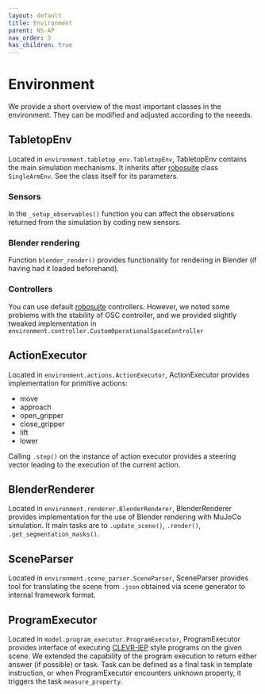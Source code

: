 ```yaml
---
layout: default
title: Environment
parent: NS-AP
nav_order: 3
has_children: true
---
```


# Environment

We provide a short overview of the most important classes in the environment. They can be modified and adjusted according to the neeeds.

## TabletopEnv

Located in `environment.tabletop_env.TabletopEnv`, TabletopEnv contains the main simulation mechanisms. It inherits after [robosuite](https://github.com/ARISE-Initiative/robosuite) class `SingleArmEnv`. See the class itself for its parameters.

### Sensors
In the `_setup_observables()` function you can affect the observations returned from the simulation by coding new sensors.

### Blender rendering
Function `blender_render()` provides functionality for rendering in Blender (if having had it loaded beforehand). 

### Controllers
You can use default [robosuite](https://github.com/ARISE-Initiative/robosuite) controllers. However, we noted some problems with the stability of OSC controller, and we provided slightly tweaked implementation in `environment.controller.CustomOperationalSpaceController`

## ActionExecutor
Located in `environment.actions.ActionExecutor`, ActionExecutor provides implementation for primitive actions:
- move
- approach
- open_gripper
- close_gripper
- lift
- lower 

Calling `.step()` on the instance of action executor provides a steering vector leading to the execution of the current action.

## BlenderRenderer
Located in `environment.renderer.BlenderRenderer`, BlenderRenderer provides implementation for the use of Blender rendering with MuJoCo simulation. It main tasks are to `.update_scene()`, `.render()`, `.get_segmentation_masks()`.

## SceneParser
Located in `environment.scene_parser.SceneParser`, SceneParser provides tool for translating the scene from `.json` obtained via scene generator to internal framework format.

## ProgramExecutor
Located in `model.program_executor.ProgramExecutor`, ProgramExecutor provides interface of executing [CLEVR-IEP](https://arxiv.org/abs/1705.03633) style programs on the given scene. We extended the capability of the program execution to return either answer (if possible) or task. Task can be defined as a final task in template instruction, or when ProgramExecutor encounters unknown property, it triggers the task `measure_property`.
